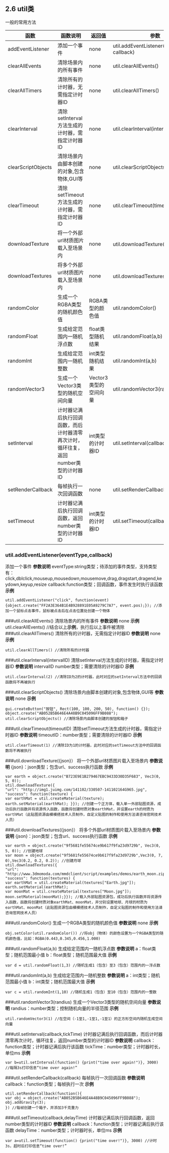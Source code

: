 ## 2.6 	util类
一般的常用方法

|函数|函数说明|返回值|参数
|-------|--------------|-------|----|
|addEventListener|添加一个事件|none|util.addEventListener(eventType, callback)
|clearAllEvents|清除场景内的所有事件|none|util.clearAllEvents()
|clearAllTimers|清除所有的计时器，无需指定计时器ID|none|util.clearAllTimers()
|clearInterval|清除setInterval方法生成的计时器，需指定计时器ID|none|util.clearInterval(intervalID)
|clearScriptObjects|清除场景内由脚本创建的对象,包含物体,GUI等|none|util.clearScriptObjects()
|clearTimeout|清除setTimeout方法生成的计时器，需指定计时器ID|none|util.clearTimeout(timeoutID)
|downloadTexture|将一个外部url材质图片载入至场景内|none|util.downloadTexture({json}）
|downloadTextures|将多个外部url材质图片载入至场景内|none|util.downloadTextures({json}）
|randomColor|生成一个RGBA类型的随机颜色值|RGBA类型的颜色值|util.randomColor()
|randomFloat|生成给定范围内一随机浮点数|float类型随机结果|util.randomFloat(a,b)
|randomInt|生成给定范围内一随机整数|int类型随机结果|util.randomInt(a,b)
|randomVector3|生成一个Vector3类型的随机空间向量|Vector3类型的空间向量|util.randomVector3(randius)
|setInterval|计时器记满后执行回调函数，而后计时器清零再次计时，循环往复，返回number类型的计时器ID|int类型的计时器ID|util.setInterval(callback,tickTime)
|setRenderCallback|每帧执行一次回调函数|none|util.setRenderCallback(callback)
|setTimeout|计时器记满后执行回调函数，返回number类型的计时器ID|int类型的计时器ID|util.setTimeout(callback,delayTime)
### util.addEventListener(eventType,callback)
添加一个事件
**参数说明**
eventType:string类型；待添加的事件类型，支持类型有：click,dblclick,mouseup,mousedown,mousemove,drag,dragstart,dragend,keydown,keyup,resize
callback:function类型；回调函数，事件发生时执行该函数
**示例**


```
util.addEventListener("click", function(event) {object.create("FF2A3E364B1E4B928891E05A9279C7A7", event.pos);}); //添加一个鼠标点击事件，鼠标被点击后在点击位置处创建一个物体
```


###util.clearAllEvents()
清除场景内的所有事件
**参数说明**
none
**示例**
util.clearAllEvents() //结合以上**示例**，执行后以上事件被清除
###util.clearAllTimers()
清除所有的计时器，无需指定计时器ID
**参数说明**
none
**示例**


```
util.clearAllTimers() //清除所有的计时器
```


###util.clearInterval(intervalID)
清除setInterval方法生成的计时器，需指定计时器ID
**参数说明**
intervalID number类型；需要清除的计时器ID
**示例**


```
util.clearInterval(2) //清除ID为2的计时器，此时对应的setInterval方法中的回调函数将不再被执行
```


###util.clearScriptObjects()
清除场景内由脚本创建的对象,包含物体,GUI等
**参数说明**
none
**示例**


```
gui.createButton("按钮", Rect(100, 100, 200, 50), function() {});
object.create("AB052B5B646E4A48B9C045096FF9B088");
util.clearScriptObjects() //清除场景内由脚本创建的按钮和箱子
```


###util.clearTimeout(timeoutID)
清除setTimeout方法生成的计时器，需指定计时器ID
**参数说明**
timeoutID：number类型；需要清除的计时器ID
**示例**


```
util.clearTimeout(1) //清除ID为1的计时器，此时对应的setTimeout方法中的回调函数将不再被执行
```


###util.downloadTexture({json}）
将一个外部url材质图片载入至场景内
**参数说明**
{json}：json类型；包含url、success执行函数
**示例**


```
var earth = object.create("B723E9E1B279467EBC9433D30D35F683", Vec3(0, 5, 0));
util.downloadTexture({
"url": "http://img1.juimg.com/141102/330507-141102164G965.jpg",
"success": function(texture) {
var earthMat = util.createMaterial(texture);
earth.setMaterial(earthMat); }}); //创建一个正方体，载入单一外部贴图资源，成功后执行函数并将资源传入函数，函数将创建材质对象earthMat，并设置earth的材质为earthMat（此贴图资源由模模搭技术人员制作，自定义贴图的制作和使用方法请咨询官网技术人员）
```


###util.downloadTextures({json}）
将多个外部url材质图片载入至场景内
**参数说明**
{json}：json类型；包含url、success执行函数
**示例**


```
var earth = object.create("9f5681fe55674ce9b617f9fa23d9729b", Vec3(0, 5, 0)); //创建地球
var moon = object.create("9f5681fe55674ce9b617f9fa23d9729b",Vec3(0, 7, 0),Vec3(0.2, 0.2, 0.2)); //创建月球
util.downloadTextures({
"url": "http://www.3dmomoda.com/mmdclient/script/examples/demos/earth_moon.zip",
"success": function(textures) {
var earthMat = util.createMaterial(textures["Earth.jpg"]);
earth.setMaterial(earthMat);
var moonMat = util.createMaterial(textures["Moon.jpg"]);
moon.setMaterial(moonMat);}}); //载入外部贴图资源包，成功后执行函数并将资源传入函数，函数将创建材质对象earthMat、moonMat，并分别设置地球、月球的材质为earthMat、moonMat（此贴图资源包由模模搭技术人员制作，自定义贴图的制作和使用方法请咨询官网技术人员）
```


###util.randomColor()
生成一个RGBA类型的随机颜色值
**参数说明**
none
**示例**


```
obj.setColor(util.randomColor()) //将obj（物体）的颜色设置为一个RGBA类型的随机颜色值，比如：RGBA(0.443,0.345,0.456,1.000)
```


###util.randomFloat(a,b)
生成给定范围内一随机浮点数
**参数说明**
a：float类型；随机范围最小值
b：float类型；随机范围最大值
**示例**


```
var d = util.randomFloat(1,3) //随机生成1（包含）至3（包含）范围内的一浮点数
```


###util.randomInt(a,b)
生成给定范围内一随机整数
**参数说明**
a：int类型；随机范围最小值
b：int类型；随机范围最大值
**示例**


```
var c = util.randomInt(1,10) //随机生成1（包含）至10（包含）范围内的一整数
```


###util.randomVector3(randius)
生成一个Vector3类型的随机空间向量
**参数说明**
randius：number类型；控制随机向量的半径范围
**示例**


```
util.randomVector3(1) //在空间（-1至1,-1至1,-1至1）的正方形空间内随机生成空间向量
```


###util.setInterval(callback,tickTime)
计时器记满后执行回调函数，而后计时器清零再次计时，循环往复，返回number类型的计时器ID
**参数说明**
callback：function类型；计时器记满后执行该函数
tickTime：number类型；计时器时长，单位ms
**示例**


```
var b=util.setInterval(function() {print("time over again!")}, 3000) //每隔3s打印信息“time over again!”
```


###util.setRenderCallback(callback)
每帧执行一次回调函数
**参数说明**
callback：function类型；每帧执行一次
**示例**


```
util.setRenderCallback(function(){
var obj = object.create("AB052B5B646E4A48B9C045096FF9B088");
obj.addGravity(3);
}) //每帧创建一个箱子，并添加3千克重力
```


###util.setTimeout(callback,delayTime)
计时器记满后执行回调函数，返回number类型的计时器ID
**参数说明**
callback：function类型；计时器记满后执行该函数
delayTime：number类型；计时器时长，单位ms
**示例**


```
var a=util.setTimeout(function() {print("time over!")}, 3000) //计时3s，超时后打印信息“time over!”
```

